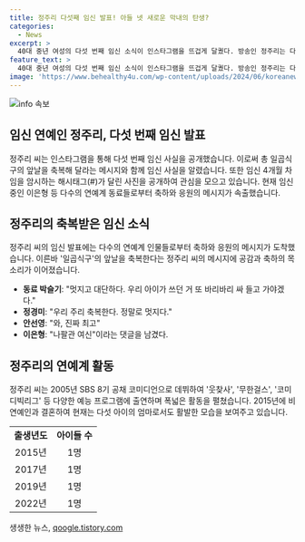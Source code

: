 ```yaml
---
title: 정주리 다섯째 임신 발표! 아들 넷 새로운 막내의 탄생?
categories:
  - News
excerpt: >
  40대 중년 여성의 다섯 번째 임신 소식이 인스타그램을 뜨겁게 달궜다. 방송인 정주리는 다섯 번째 아가야 안녕이라며 임신 4개월 차를 암시하는 사진과 함께 소식을 전했다. 또한, 이미 네 명의 아들을 둔 그녀에 대한 축하 댓글들로 가득 차 있었다. 동료들은 멋지고 대단하다며 축하의 마디를 전하며, 정주리는 2005년 SBS 8기 공채 코미디언으로 데뷔해 활발히 활동 중이다.
feature_text: >
  40대 중년 여성의 다섯 번째 임신 소식이 인스타그램을 뜨겁게 달궜다. 방송인 정주리는 다섯 번째 아가야 안녕이라며 임신 4개월 차를 암시하는 사진과 함께 소식을 전했다. 또한, 이미 네 명의 아들을 둔 그녀에 대한 축하 댓글들로 가득 차 있었다. 동료들은 멋지고 대단하다며 축하의 마디를 전하며, 정주리는 2005년 SBS 8기 공채 코미디언으로 데뷔해 활발히 활동 중이다.
image: 'https://www.behealthy4u.com/wp-content/uploads/2024/06/koreanews.jpg'
---
```


<p><img src="https://www.behealthy4u.com/wp-content/uploads/2024/06/koreanews.jpg" alt="info 속보" /></p>

<h2 data-ke-size="size26">임신 연예인 정주리, 다섯 번째 임신 발표</h2>

<p>정주리 씨는 인스타그램을 통해 다섯 번째 임신 사실을 공개했습니다. 이로써 총 일곱식구의 앞날을 축복해 달라는 메시지와 함께 임신 사실을 알렸습니다. 또한 임신 4개월 차임을 암시하는 해시태그(#)가 달린 사진을 공개하여 관심을 모으고 있습니다. 현재 임신 중인 이은형 등 다수의 연예계 동료들로부터 축하와 응원의 메시지가 속출했습니다.</p>

<p data-ke-size="size16"></p>

<h2 data-ke-size="size24">정주리의 축복받은 임신 소식</h2>

<p>정주리 씨의 임신 발표에는 다수의 연예계 인물들로부터 축하와 응원의 메시지가 도착했습니다. 이른바 '일곱식구'의 앞날을 축복한다는 정주리 씨의 메시지에 공감과 축하의 목소리가 이어졌습니다.</p>

<ul>
  <li><b>동료 박슬기</b>: "멋지고 대단하다. 우리 아이가 쓰던 거 또 바리바리 싸 들고 가야겠다."</li>
  <li><b>정경미</b>: "우리 주리 축복한다. 정말로 멋지다."</li>
  <li><b>안선영</b>: "와, 진짜 최고" </li>
  <li><b>이은형</b>: "나팔관 여신"이라는 댓글을 남겼다.</li>
</ul>

<p data-ke-size="size16"></p>

<h2 data-ke-size="size24">정주리의 연예계 활동</h2>

<p>정주리 씨는 2005년 SBS 8기 공채 코미디언으로 데뷔하여 '웃찾사', '무한걸스', '코미디빅리그' 등 다양한 예능 프로그램에 출연하며 폭넓은 활동을 펼쳤습니다. 2015년에 비연예인과 결혼하여 현재는 다섯 아이의 엄마로서도 활발한 모습을 보여주고 있습니다.</p>

<table>
  <tr>
    <td style="text-align: center; height: 17px;"><b>출생년도</b></td>
    <td style="text-align: center; height: 17px;"><b>아이들 수</b></td>
  </tr>
  <tr>
    <td style="text-align: center; height: 17px;">2015년</td>
    <td style="text-align: center; height: 17px;">1명</td>
  </tr>
  <tr>
    <td style="text-align: center; height: 17px;">2017년</td>
    <td style="text-align: center; height: 17px;">1명</td>
  </tr>
  <tr>
    <td style="text-align: center; height: 17px;">2019년</td>
    <td style="text-align: center; height: 17px;">1명</td>
  </tr>
  <tr>
    <td style="text-align: center; height: 17px;">2022년</td>
    <td style="text-align: center; height: 17px;">1명</td>
  </tr>
</table>

<p data-ke-size="size16"></p>
생생한 뉴스, <a href="https://qoogle.tistory.com" rel="dofollow">qoogle.tistory.com</a>


